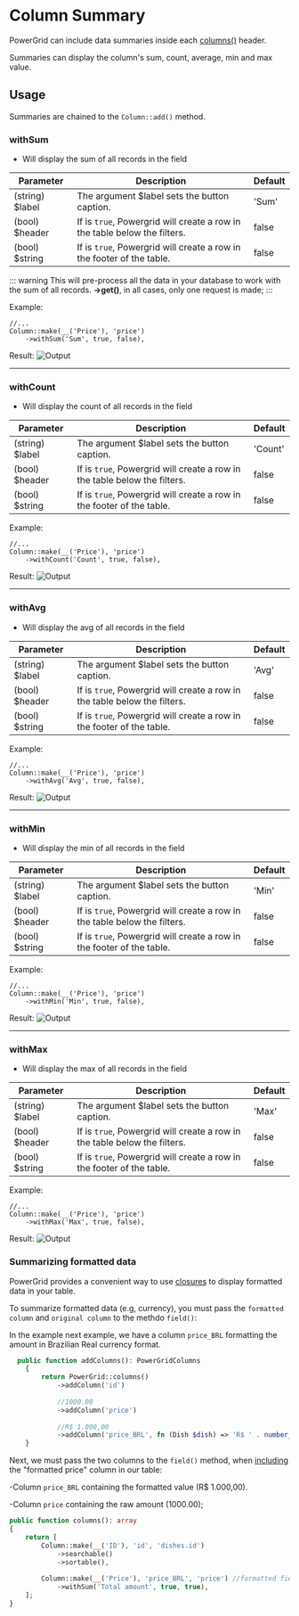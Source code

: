 # Column Summary

PowerGrid can include data summaries inside each [columns()](include-columns) header.

Summaries can display the column's sum, count, average, min and max value.

## Usage

Summaries are chained to the `Column::add()` method.

### withSum

* Will display the sum of all records in the field

| Parameter       | Description                                                               | Default |
|-----------------|---------------------------------------------------------------------------|---------|
| (string) $label | The argument $label sets the button caption.                              | 'Sum'   |
| (bool) $header  | If is `true`, Powergrid will create a row in the table below the filters. | false   |
| (bool) $string  | If is `true`, Powergrid will create a row in the footer of the table.     | false   |


::: warning
This will pre-process all the data in your database to work with the sum of all records. **->get()**, in all cases, only one request is made;
:::

Example:

```php{5}
//...
Column::make(__('Price'), 'price')
    ->withSum('Sum', true, false),
```

Result:
![Output](/_media/examples/cell_buttons/withSum.png)

---

### withCount

* Will display the count of all records in the field

| Parameter       | Description                                                               | Default |
|-----------------|---------------------------------------------------------------------------|---------|
| (string) $label | The argument $label sets the button caption.                              | 'Count' |
| (bool) $header  | If is `true`, Powergrid will create a row in the table below the filters. | false   |
| (bool) $string  | If is `true`, Powergrid will create a row in the footer of the table.     | false   |


Example:

```php{5}
//...
Column::make(__('Price'), 'price')
    ->withCount('Count', true, false),
```

Result:
![Output](/_media/examples/cell_buttons/withCount.png)

---

### withAvg

* Will display the avg of all records in the field

| Parameter       | Description                                                               | Default |
|-----------------|---------------------------------------------------------------------------|---------|
| (string) $label | The argument $label sets the button caption.                              | 'Avg'   |
| (bool) $header  | If is `true`, Powergrid will create a row in the table below the filters. | false   |
| (bool) $string  | If is `true`, Powergrid will create a row in the footer of the table.     | false   |

Example:

```php{5-7}
//...
Column::make(__('Price'), 'price')
    ->withAvg('Avg', true, false),
```

Result:
![Output](/_media/examples/cell_buttons/withAvg.png)

---

### withMin

* Will display the min of all records in the field

| Parameter       | Description                                                               | Default |
|-----------------|---------------------------------------------------------------------------|---------|
| (string) $label | The argument $label sets the button caption.                              | 'Min'   |
| (bool) $header  | If is `true`, Powergrid will create a row in the table below the filters. | false   |
| (bool) $string  | If is `true`, Powergrid will create a row in the footer of the table.     | false   |

Example:

```php{5-9}
//...
Column::make(__('Price'), 'price')
    ->withMin('Min', true, false),
```

Result:
![Output](/_media/examples/cell_buttons/withMin.png)

---

### withMax

* Will display the max of all records in the field

| Parameter       | Description                                                               | Default |
|-----------------|---------------------------------------------------------------------------|---------|
| (string) $label | The argument $label sets the button caption.                              | 'Max'   |
| (bool) $header  | If is `true`, Powergrid will create a row in the table below the filters. | false   |
| (bool) $string  | If is `true`, Powergrid will create a row in the footer of the table.     | false   |

Example:

```php{5}
//...
Column::make(__('Price'), 'price')
    ->withMax('Max', true, false),
```

Result:
![Output](/_media/examples/cell_buttons/withMax.png)

### Summarizing formatted data

PowerGrid provides a convenient way to use [closures](add-columns.html?id=closure-examples#closure-examples) to display formatted data in your table.

To summarize formatted data (e.g, currency), you must pass the `formatted column` and `original column` to the methdo `field()`:

In the example next example, we have a column `price_BRL` formatting the amount in Brazilian Real currency format.

```php
  public function addColumns(): PowerGridColumns
    {
        return PowerGrid::columns()
            ->addColumn('id')
            
            //1000.00
            ->addColumn('price')
            
            //R$ 1.000,00
            ->addColumn('price_BRL', fn (Dish $dish) => 'R$ ' . number_format(e($dish->price), 2, ',', '.'));
    }
```

Next, we must pass the two columns to the `field()` method, when [including](include-columns.html) the "formatted price" column in our table:

-Column `price_BRL` containing the formatted value (R$ 1.000,00).

-Column `price` containing the raw amount (1000.00);

```php
public function columns(): array
{
    return [
        Column::make(__('ID'), 'id', 'dishes.id')
            ->searchable()
            ->sortable(),
            
        Column::make(__('Price'), 'price_BRL', 'price') //formatted field, original field
            ->withSum('Total amount', true, true),
    ];
}
```
